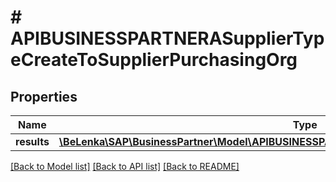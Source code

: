 # # APIBUSINESSPARTNERASupplierTypeCreateToSupplierPurchasingOrg

## Properties

Name | Type | Description | Notes
------------ | ------------- | ------------- | -------------
**results** | [**\BeLenka\SAP\BusinessPartner\Model\APIBUSINESSPARTNERASupplierPurchasingOrgTypeCreate[]**](APIBUSINESSPARTNERASupplierPurchasingOrgTypeCreate.md) |  | [optional]

[[Back to Model list]](../../README.md#models) [[Back to API list]](../../README.md#endpoints) [[Back to README]](../../README.md)
